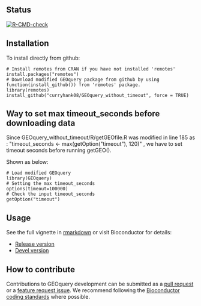 ## Status

<!-- badges: start -->
[![R-CMD-check](https://github.com/seandavi/GEOquery/workflows/R-CMD-check/badge.svg)](https://github.com/seandavi/GEOquery/actions)
<!-- badges: end -->

## Installation

To install directly from github:

```{r}
# Install remotes from CRAN if you have not installed 'remotes'
install.packages("remotes")
# Download modified GEOquery package from github by using function(install_github()) from 'remotes' package. 
library(remotes)
install_github("curryhank08/GEOquery_without_timeout", force = TRUE)

```
## Way to set max timeout_seconds before downloading data
Since GEOquery_without_timeout/R/getGEOfile.R was modified in line 185 as :
"timeout_seconds <- max(getOption("timeout"), 120)"
, we have to set timeout seconds before running getGEO().

Shown as below:
```{r}
# Load modified GEOquery
library(GEOquery)
# Setting the max timeout_seconds
options(timeout=100000)
# Check the input timeout_seconds
getOption("timeout")
```

## Usage

See the full vignette in [rmarkdown](https://github.com/seandavi/GEOquery/blob/master/vignettes/GEOquery.Rmd) or visit Bioconductor for details:

- [Release version](http://www.bioconductor.org/packages/release/bioc/html/GEOquery.html)
- [Devel version](http://www.bioconductor.org/packages/devel/bioc/html/GEOquery.html)

## How to contribute

Contributions to GEOquery development can be submitted as a [pull request](https://github.com/seandavi/GEOquery/pulls) or a [feature request issue](https://github.com/seandavi/GEOquery/issues). We recommend following the [Bioconductor coding standards](https://contributions.bioconductor.org/r-code.html) where possible.  
